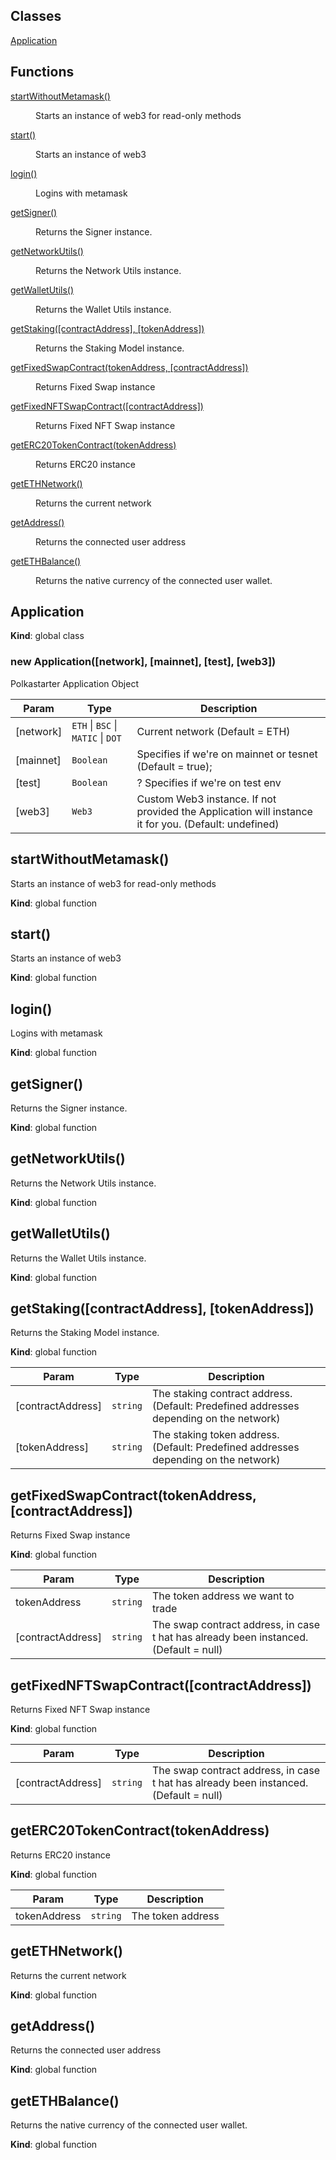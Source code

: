 ## Classes

<dl>
<dt><a href="#Application">Application</a></dt>
<dd></dd>
</dl>

## Functions

<dl>
<dt><a href="#startWithoutMetamask">startWithoutMetamask()</a></dt>
<dd><p>Starts an instance of web3 for read-only methods</p>
</dd>
<dt><a href="#start">start()</a></dt>
<dd><p>Starts an instance of web3</p>
</dd>
<dt><a href="#login">login()</a></dt>
<dd><p>Logins with metamask</p>
</dd>
<dt><a href="#getSigner">getSigner()</a></dt>
<dd><p>Returns the Signer instance.</p>
</dd>
<dt><a href="#getNetworkUtils">getNetworkUtils()</a></dt>
<dd><p>Returns the Network Utils instance.</p>
</dd>
<dt><a href="#getWalletUtils">getWalletUtils()</a></dt>
<dd><p>Returns the Wallet Utils instance.</p>
</dd>
<dt><a href="#getStaking">getStaking([contractAddress], [tokenAddress])</a></dt>
<dd><p>Returns the Staking Model instance.</p>
</dd>
<dt><a href="#getFixedSwapContract">getFixedSwapContract(tokenAddress, [contractAddress])</a></dt>
<dd><p>Returns Fixed Swap instance</p>
</dd>
<dt><a href="#getFixedNFTSwapContract">getFixedNFTSwapContract([contractAddress])</a></dt>
<dd><p>Returns Fixed NFT Swap instance</p>
</dd>
<dt><a href="#getERC20TokenContract">getERC20TokenContract(tokenAddress)</a></dt>
<dd><p>Returns ERC20 instance</p>
</dd>
<dt><a href="#getETHNetwork">getETHNetwork()</a></dt>
<dd><p>Returns the current network</p>
</dd>
<dt><a href="#getAddress">getAddress()</a></dt>
<dd><p>Returns the connected user address</p>
</dd>
<dt><a href="#getETHBalance">getETHBalance()</a></dt>
<dd><p>Returns the native currency of the connected user wallet.</p>
</dd>
</dl>

<a name="Application"></a>

## Application
**Kind**: global class  
<a name="new_Application_new"></a>

### new Application([network], [mainnet], [test], [web3])
Polkastarter Application Object


| Param | Type | Description |
| --- | --- | --- |
| [network] | <code>ETH</code> \| <code>BSC</code> \| <code>MATIC</code> \| <code>DOT</code> | Current network (Default = ETH) |
| [mainnet] | <code>Boolean</code> | Specifies if we're on mainnet or tesnet (Default = true); |
| [test] | <code>Boolean</code> | ? Specifies if we're on test env |
| [web3] | <code>Web3</code> | Custom Web3 instance. If not provided the Application will instance it for you. (Default: undefined) |

<a name="startWithoutMetamask"></a>

## startWithoutMetamask()
Starts an instance of web3 for read-only methods

**Kind**: global function  
<a name="start"></a>

## start()
Starts an instance of web3

**Kind**: global function  
<a name="login"></a>

## login()
Logins with metamask

**Kind**: global function  
<a name="getSigner"></a>

## getSigner()
Returns the Signer instance.

**Kind**: global function  
<a name="getNetworkUtils"></a>

## getNetworkUtils()
Returns the Network Utils instance.

**Kind**: global function  
<a name="getWalletUtils"></a>

## getWalletUtils()
Returns the Wallet Utils instance.

**Kind**: global function  
<a name="getStaking"></a>

## getStaking([contractAddress], [tokenAddress])
Returns the Staking Model instance.

**Kind**: global function  

| Param | Type | Description |
| --- | --- | --- |
| [contractAddress] | <code>string</code> | The staking contract address. (Default: Predefined addresses depending on the network) |
| [tokenAddress] | <code>string</code> | The staking token address. (Default: Predefined addresses depending on the network) |

<a name="getFixedSwapContract"></a>

## getFixedSwapContract(tokenAddress, [contractAddress])
Returns Fixed Swap instance

**Kind**: global function  

| Param | Type | Description |
| --- | --- | --- |
| tokenAddress | <code>string</code> | The token address we want to trade |
| [contractAddress] | <code>string</code> | The swap contract address, in case t hat has already been instanced. (Default = null) |

<a name="getFixedNFTSwapContract"></a>

## getFixedNFTSwapContract([contractAddress])
Returns Fixed NFT Swap instance

**Kind**: global function  

| Param | Type | Description |
| --- | --- | --- |
| [contractAddress] | <code>string</code> | The swap contract address, in case t hat has already been instanced. (Default = null) |

<a name="getERC20TokenContract"></a>

## getERC20TokenContract(tokenAddress)
Returns ERC20 instance

**Kind**: global function  

| Param | Type | Description |
| --- | --- | --- |
| tokenAddress | <code>string</code> | The token address |

<a name="getETHNetwork"></a>

## getETHNetwork()
Returns the current network

**Kind**: global function  
<a name="getAddress"></a>

## getAddress()
Returns the connected user address

**Kind**: global function  
<a name="getETHBalance"></a>

## getETHBalance()
Returns the native currency of the connected user wallet.

**Kind**: global function  
